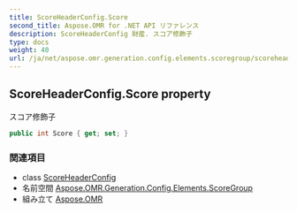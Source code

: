 ```yaml
---
title: ScoreHeaderConfig.Score
second_title: Aspose.OMR for .NET API リファレンス
description: ScoreHeaderConfig 財産. スコア修飾子
type: docs
weight: 40
url: /ja/net/aspose.omr.generation.config.elements.scoregroup/scoreheaderconfig/score/
---
```

## ScoreHeaderConfig.Score property

スコア修飾子

```csharp
public int Score { get; set; }
```

### 関連項目

* class [ScoreHeaderConfig](../)
* 名前空間 [Aspose.OMR.Generation.Config.Elements.ScoreGroup](../../scoreheaderconfig/)
* 組み立て [Aspose.OMR](../../../)


